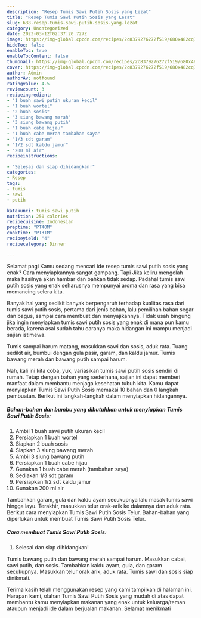 ```yaml
---
description: "Resep Tumis Sawi Putih Sosis yang Lezat"
title: "Resep Tumis Sawi Putih Sosis yang Lezat"
slug: 638-resep-tumis-sawi-putih-sosis-yang-lezat
category: Uncategorized
date: 2023-03-12T02:37:20.727Z
image: https://img-global.cpcdn.com/recipes/2c8379276272f519/680x482cq70/tumis-sawi-putih-sosis-foto-resep-utama.jpg
hideToc: false
enableToc: true
enableTocContent: false
thumbnail: https://img-global.cpcdn.com/recipes/2c8379276272f519/680x482cq70/tumis-sawi-putih-sosis-foto-resep-utama.jpg
cover: https://img-global.cpcdn.com/recipes/2c8379276272f519/680x482cq70/tumis-sawi-putih-sosis-foto-resep-utama.jpg
author: Admin
authorAv: notfound
ratingvalue: 4.5
reviewcount: 3
recipeingredient:
- "1 buah sawi putih ukuran kecil"
- "1 buah wortel"
- "2 buah sosis"
- "3 siung bawang merah"
- "3 siung bawang putih"
- "1 buah cabe hijau"
- "1 buah cabe merah tambahan saya"
- "1/3 sdt garam"
- "1/2 sdt kaldu jamur"
- "200 ml air"
recipeinstructions:

- "Selesai dan siap dihidangkan!"
categories:
- Resep
tags:
- tumis
- sawi
- putih

katakunci: tumis sawi putih 
nutrition: 250 calories
recipecuisine: Indonesian
preptime: "PT40M"
cooktime: "PT31M"
recipeyield: "4"
recipecategory: Dinner

---
```



Selamat pagi Kamu sedang mencari ide resep tumis sawi putih sosis yang enak? Cara menyiapkannya sangat gampang. Tapi Jika keliru mengolah maka hasilnya akan hambar dan bahkan tidak sedap. Padahal tumis sawi putih sosis yang enak seharusnya mempunyai aroma dan rasa yang bisa memancing selera kita.


Banyak hal yang sedikit banyak berpengaruh terhadap kualitas rasa dari tumis sawi putih sosis, pertama dari jenis bahan, lalu pemilihan bahan segar dan bagus, sampai cara membuat dan menyajikannya. Tidak usah bingung jika ingin menyiapkan tumis sawi putih sosis yang enak di mana pun kamu berada, karena asal sudah tahu caranya maka hidangan ini mampu menjadi sajian istimewa.

Tumis sampai harum matang, masukkan sawi dan sosis, aduk rata. Tuang sedikit air, bumbui dengan gula pasir, garam, dan kaldu jamur. Tumis bawang merah dan bawang putih sampai harum.


Nah, kali ini kita coba, yuk, variasikan tumis sawi putih sosis sendiri di rumah. Tetap dengan bahan yang sederhana, sajian ini dapat memberi manfaat dalam membantu menjaga kesehatan tubuh kita. Kamu dapat menyiapkan Tumis Sawi Putih Sosis memakai 10 bahan dan 0 langkah pembuatan. Berikut ini langkah-langkah dalam menyiapkan hidangannya.

<!--inarticleads1-->

##### Bahan-bahan dan bumbu yang dibutuhkan untuk menyiapkan Tumis Sawi Putih Sosis:

1. Ambil 1 buah sawi putih ukuran kecil
1. Persiapkan 1 buah wortel
1. Siapkan 2 buah sosis
1. Siapkan 3 siung bawang merah
1. Ambil 3 siung bawang putih
1. Persiapkan 1 buah cabe hijau
1. Gunakan 1 buah cabe merah (tambahan saya)
1. Sediakan 1/3 sdt garam
1. Persiapkan 1/2 sdt kaldu jamur
1. Gunakan 200 ml air


Tambahkan garam, gula dan kaldu ayam secukupnya lalu masak tumis sawi hingga layu. Terakhir, masukkan telur orak-arik ke dalamnya dan aduk rata. Berikut cara menyiapkan Tumis Sawi Putih Sosis Telur. Bahan-bahan yang diperlukan untuk membuat Tumis Sawi Putih Sosis Telur. 

<!--inarticleads2-->

##### Cara membuat Tumis Sawi Putih Sosis:


1. Selesai dan siap dihidangkan!

Tumis bawang putih dan bawang merah sampai harum. Masukkan cabai, sawi putih, dan sosis. Tambahkan kaldu ayam, gula, dan garam secukupnya. Masukkan telur orak arik, aduk rata. Tumis sawi dan sosis siap dinikmati. 

Terima kasih telah menggunakan resep yang kami tampilkan di halaman ini. Harapan kami, olahan Tumis Sawi Putih Sosis yang mudah di atas dapat membantu kamu menyiapkan makanan yang enak untuk keluarga/teman ataupun menjadi ide dalam berjualan makanan. Selamat menikmati
